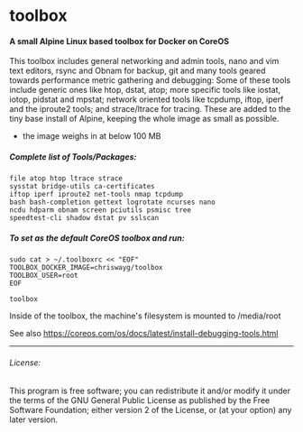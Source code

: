 # toolbox
#### A small Alpine Linux based toolbox for Docker on CoreOS

This toolbox includes general networking and admin tools, nano and vim text editors, rsync and Obnam for backup, git and many tools geared towards performance metric gathering and debugging: Some of these tools include generic ones like htop, dstat, atop; more specific tools like iostat, iotop, pidstat and mpstat; network oriented tools like tcpdump, iftop, iperf and the iproute2 tools; and strace/ltrace for tracing. These are added to the tiny base install of Alpine, keeping the whole image as small as possible.

- the image weighs in at below 100 MB

##### Complete list of Tools/Packages:

```
file atop htop ltrace strace 
sysstat bridge-utils ca-certificates 
iftop iperf iproute2 net-tools nmap tcpdump
bash bash-completion gettext logrotate ncurses nano 
ncdu hdparm obnam screen pciutils psmisc tree
speedtest-cli shadow dstat pv sslscan
```

##### To set as the default CoreOS toolbox and run:

```
sudo cat > ~/.toolboxrc << "EOF"
TOOLBOX_DOCKER_IMAGE=chriswayg/toolbox
TOOLBOX_USER=root
EOF

toolbox
```
    
Inside of the toolbox, the machine's filesystem is mounted to /media/root

See also https://coreos.com/os/docs/latest/install-debugging-tools.html

---
###### License:
This program is free software; you can redistribute it and/or modify it under the terms of the GNU General Public License as published by the Free Software Foundation; either version 2 of the License, or (at your option) any later version.
